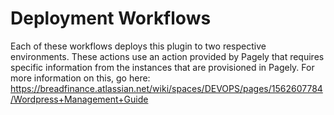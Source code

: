 # Deployment Workflows
Each of these workflows deploys this plugin to two respective environments. These actions use an action provided by Pagely that requires specific information from the instances that are provisioned in Pagely.
For more information on this, go here: https://breadfinance.atlassian.net/wiki/spaces/DEVOPS/pages/1562607784/Wordpress+Management+Guide